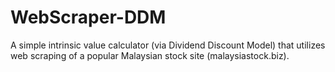 # WebScraper-DDM

A simple intrinsic value calculator (via Dividend Discount Model) that utilizes web scraping of a popular Malaysian stock site (malaysiastock.biz).
